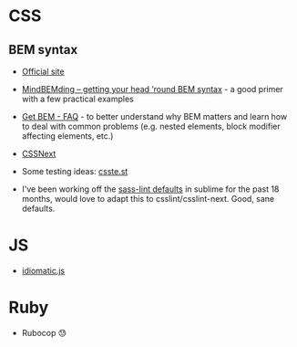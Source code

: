 # CSS

## BEM syntax
- [Official site](https://en.bem.info)
- [MindBEMding – getting your head ’round BEM syntax](http://csswizardry.com/2013/01/mindbemding-getting-your-head-round-bem-syntax/) - a good primer with a few practical examples
- [Get BEM - FAQ](http://getbem.com/faq/) - to better understand why BEM matters and learn how to deal with common problems (e.g. nested elements, block modifier affecting elements, etc.)


- [CSSNext](http://cssnext.io)
- Some testing ideas: [csste.st](http://csste.st)
- I've been working off the [sass-lint defaults](https://github.com/sasstools/sass-lint/blob/develop/lib/config/sass-lint.yml) in sublime for the past 18 months, would love to adapt this to csslint/csslint-next. Good, sane defaults.

# JS

- [idiomatic.js](https://github.com/rwaldron/idiomatic.js)

# Ruby

- Rubocop 😓
